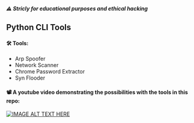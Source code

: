 ##### ⚠️ Stricly for educational purposes and ethical hacking
## Python CLI Tools

#### 🛠️ Tools:
* Arp Spoofer
* Network Scanner
* Chrome Password Extractor
* Syn Flooder

#### 📽️ A youtube video demonstrating the possibilities with the tools in this repo:

[![IMAGE ALT TEXT HERE](https://img.youtube.com/vi/LDLA2q2U8XQ/0.jpg)](https://www.youtube.com/watch?v=LDLA2q2U8XQ)
